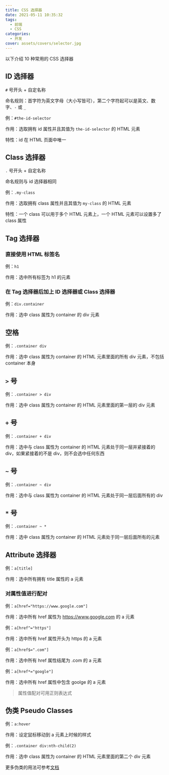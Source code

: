 ```yaml
---
title: CSS 选择器
date: 2021-05-11 10:35:32
tags:
  - 前端
  - CSS
categories:
  - 开发
cover: assets/covers/selector.jpg
---
```


以下介绍 10 种常用的 CSS 选择器

## ID 选择器

`#` 号开头 + 自定名称

命名规则：首字符为英文字母（大小写皆可），第二个字符起可以是英文、数字、`-` 或 `_`

例：`#the-id-selector`

作用：选取拥有 id 属性并且其值为 `the-id-selector` 的 HTML 元素

特性：id 在 HTML 页面中唯一

## Class 选择器

`.` 号开头 + 自定名称

命名规则与 id 选择器相同

例：`.my-class`

作用：选取拥有 class 属性并且其值为 `my-class` 的 HTML 元素

特性：一个 class 可以用于多个 HTML 元素上，一个 HTML 元素可以设置多了 class 属性

## Tag 选择器

### 直接使用 HTML 标签名

例：`h1`

作用：选中所有标签为 h1 的元素

### 在 Tag 选择器后加上 ID 选择器或 Class 选择器

例：`div.container`

作用：选中 class 属性为 container 的 div 元素

## 空格

例：`.container div`

作用：选中 class 属性为 container 的 HTML 元素里面的所有 div 元素，不包括 container 本身

## `>` 号

例：`.container > div`

作用：选中 class 属性为 container 的 HTML 元素里面的第一层的 div 元素

## `+` 号

例：`.container + div`

作用：选中与 class 属性为 container 的 HTML 元素处于同一层并紧接着的 div，如果紧接着的不是 div，则不会选中任何东西

## `~` 号

例：`.container ~ div`

作用：选中与 class 属性为 container 的 HTML 元素处于同一层后面所有的 div

## `*` 号

例：`.container ~ *`

作用：选中 class 属性为 container 的 HTML 元素处于同一层后面所有的元素

## Attribute 选择器

例：`a[title]`

作用：选中所有拥有 title 属性的 a 元素

### 对属性值进行配对

例：`a[href="https://www.google.com"]`

作用：选中所有 href 属性为 https://www.google.com 的 a 元素

例：`a[href^="https"]`

作用：选中所有 href 属性开头为 https 的 a 元素

例：`a[href$=".com"]`

作用：选中所有 href 属性结尾为 .com 的 a 元素

例：`a[href*="google"]`

作用：选中所有 href 属性中包含 goolge 的 a 元素

> 属性值配对可用正则表达式

## 伪类 Pseudo Classes

例：`a:hover`

作用：设定鼠标移动到 a 元素上时候的样式

例：`.container div:nth-child(2)`

作用：选中 class 属性为 container 的 HTML 元素里面的第二个 div 元素

更多伪类的用法可参考[文档](https://www.w3school.com.cn/css/css_pseudo_classes.asp)
